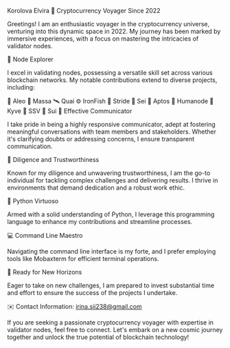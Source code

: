 Korolova Elvira
🌌 Cryptocurrency Voyager Since 2022

Greetings! I am an enthusiastic voyager in the cryptocurrency universe, venturing into this dynamic space in 2022. My journey has been marked by immersive experiences, with a focus on mastering the intricacies of validator nodes.

🔗 Node Explorer

I excel in validating nodes, possessing a versatile skill set across various blockchain networks. My notable contributions extend to diverse projects, including:

🌟 Aleo
🌌 Massa
🛰️ Quai
⚙️ IronFish
🚀 Stride
🎯 Sei
🌠 Aptos
🌱 Humanode
🔁 Kyve
🤝 SSV
🔮 Sui
💬 Effective Communicator

I take pride in being a highly responsive communicator, adept at fostering meaningful conversations with team members and stakeholders. Whether it's clarifying doubts or addressing concerns, I ensure transparent communication.

💪 Diligence and Trustworthiness

Known for my diligence and unwavering trustworthiness, I am the go-to individual for tackling complex challenges and delivering results. I thrive in environments that demand dedication and a robust work ethic.

🐍 Python Virtuoso

Armed with a solid understanding of Python, I leverage this programming language to enhance my contributions and streamline processes.

💻 Command Line Maestro

Navigating the command line interface is my forte, and I prefer employing tools like Mobaxterm for efficient terminal operations.

🚀 Ready for New Horizons

Eager to take on new challenges, I am prepared to invest substantial time and effort to ensure the success of the projects I undertake.

✉️ Contact Information: irina.sii238@gmail.com

If you are seeking a passionate cryptocurrency voyager with expertise in validator nodes, feel free to connect. Let's embark on a new cosmic journey together and unlock the true potential of blockchain technology!
